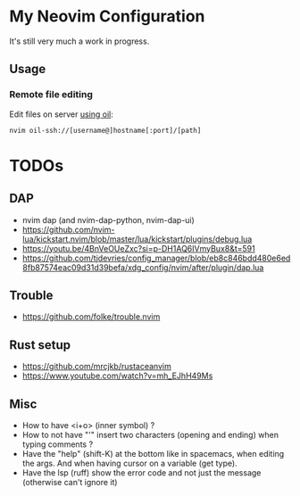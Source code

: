 # My Neovim Configuration

It's still very much a work in progress.

## Usage

### Remote file editing

Edit files on server [using oil](https://github.com/stevearc/oil.nvim?tab=readme-ov-file#ssh):

```console
nvim oil-ssh://[username@]hostname[:port]/[path]
```

# TODOs

## DAP

- nvim dap (and nvim-dap-python, nvim-dap-ui)
- https://github.com/nvim-lua/kickstart.nvim/blob/master/lua/kickstart/plugins/debug.lua
- <https://youtu.be/4BnVeOUeZxc?si=p-DH1AQ6IVmyBux8&t=591>
- <https://github.com/tjdevries/config_manager/blob/eb8c846bdd480e6ed8fb87574eac09d31d39befa/xdg_config/nvim/after/plugin/dap.lua>

## Trouble

- https://github.com/folke/trouble.nvim

## Rust setup

- https://github.com/mrcjkb/rustaceanvim
- https://www.youtube.com/watch?v=mh_EJhH49Ms

## Misc

- How to have <i+o> (inner symbol) ?
- How to not have "'" insert two characters (opening and ending) when typing comments ?
- Have the "help" (shift-K) at the bottom like in spacemacs, when editing the args. And when having cursor on a variable (get type).
- Have the lsp (ruff) show the error code and not just the message (otherwise can't ignore it)
